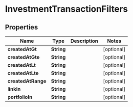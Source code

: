 

# InvestmentTransactionFilters


## Properties

| Name | Type | Description | Notes |
|------------ | ------------- | ------------- | -------------|
|**createdAtGt** | **String** |  |  [optional] |
|**createdAtGte** | **String** |  |  [optional] |
|**createdAtLt** | **String** |  |  [optional] |
|**createdAtLte** | **String** |  |  [optional] |
|**createdAtRange** | **String** |  |  [optional] |
|**linkIn** | **String** |  |  [optional] |
|**portfolioIn** | **String** |  |  [optional] |



